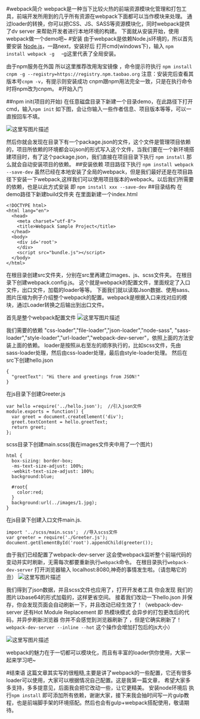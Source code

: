 #webpack简介
    webpack是一种当下比较火热的前端资源模块化管理和打包工具，前端开发所用到的几乎所有资源在webpack下面都可以当作模块来处理。
    通过loader的转换，你可以把CSS、JS、SASS等资源模块化，同时webpack提供了dv server 来帮助开发者进行本地环境的构建。
    下面就从安装开始，使用webpack做一个demo吧~
#安装
 由于webpack是依赖Node.js环境的，所以首先要安装 [Node.js](https://nodejs.org/en/download/%20%20nodejs%E4%B8%8B%E8%BD%BD%E5%9C%B0%E5%9D%80)，一路next，安装好后  打开cmd(windows下)，输入 `npm install webpack -g  `   -g这里代表了全局安装。
 
 由于npm服务在外国  所以这里推荐改用淘宝镜像 ，命令提示符执行 
`npm install cnpm -g --registry=https://registry.npm.taobao.org`  注意：安装完后查看其版本号`cnpm -v`，有提示则安装成功  cnpm跟npm用法完全一致，只是在执行命令时将npm改为cnpm。
#开始入门

##npm init(项目的开始)
在任意磁盘目录下新建一个目录demo，在此路径下打开cmd，输入`npm init`  如下图，会让你输入一些作者信息、项目版本等等，可以一直按回车不填。

 ![这里写图片描述](http://img.blog.csdn.net/20170221092813136?watermark/2/text/aHR0cDovL2Jsb2cuY3Nkbi5uZXQvQWtpbTBUbw==/font/5a6L5L2T/fontsize/400/fill/I0JBQkFCMA==/dissolve/70/gravity/SouthEast)

然后你就会发现在目录下有一个package.json的文件，这个文件是管理项目依赖的，项目所依赖的环境都会以json的形式写入这个文件，当我们要在一个新环境搭建项目时，有了这个package.json，我们直接在项目目录下执行 `npm install`  那么就会自动安装项目的依赖。
##安装依赖
项目路径下执行 `npm install webpack --save-dev` 虽然已经在本地安装了全局的webpack，但是我们最好还是在项目路径下安装一下webpack,这样我们可以使用项目版本的webpack。以后我们所需要的依赖，也是以此方式安装  即   `npm install xxx --save-dev`
##目录结构
在demo路径下新建build文件夹 在里面新建一个index.html
```
<!DOCTYPE html>
<html lang="en">
  <head>
    <meta charset="utf-8">
    <title>Webpack Sample Project</title>
  </head>
  <body>
    <div id='root'>
    </div>
    <script src="bundle.js"></script>
  </body>
</html>
```
在根目录创建src文件夹，分别在src里再建立images、js、scss文件夹。
在根目录下创建webpack.config.js。
这个就是webpack的配置文件，里面规定了入口文件，出口文件，加载的loader等等。
下面我们就以读取Json数据、使用sass、图片压缩为例子介绍整个webpack的配置。webpack是根据入口来找对应的模块，通过Loader转换之后输出到出口文件。

首先是整个webpack配置文件
![这里写图片描述](http://img.blog.csdn.net/20170221102222337?watermark/2/text/aHR0cDovL2Jsb2cuY3Nkbi5uZXQvQWtpbTBUbw==/font/5a6L5L2T/fontsize/400/fill/I0JBQkFCMA==/dissolve/70/gravity/SouthEast)

我们需要的依赖  "css-loader","file-loader","json-loader","node-sass", "sass-loader","style-loader","url-loader","webpack-dev-server"，依照上面的方法安装上面的依赖。
loader是按照从右至左的顺序执行的，比如scss文件，先由sass-loader处理，然后由css-loader处理，最后由style-loader处理。
然后在src下创建hello.json
```
{
  "greetText": "Hi there and greetings from JSON!"
}
```


在js目录下创建Greeter.js
```
var hello =require('../hello.json');  //引入json文件
module.exports = function() {
  var greet = document.createElement('div');
  greet.textContent = hello.greetText;
  return greet;
};
```
scss目录下创建main.scss(我在images文件夹中用了一个图片)
```
html {
  box-sizing: border-box;
  -ms-text-size-adjust: 100%;
  -webkit-text-size-adjust: 100%;
  background:blue;
  
  #root{
    color:red;
  }
  background:url(../images/1.jpg);
}
```

在js目录下创建入口文件main.js.
```
import '../scss/main.scss';  //导入scss文件
var greeter = require('./Greeter.js');
document.getElementById('root').appendChild(greeter());
```

由于我们已经配置了webpack-dev-server 这会使webpack监听整个前端代码的变动并实时刷新，无需每次都要重新执行`webpack`命令。
在根目录执行`webpack-dev-server` 
打开浏览器输入 localhost:8080,神奇的事情发生啦。（请忽略它的丑）
![这里写图片描述](http://img.blog.csdn.net/20170221104025255?watermark/2/text/aHR0cDovL2Jsb2cuY3Nkbi5uZXQvQWtpbTBUbw==/font/5a6L5L2T/fontsize/400/fill/I0JBQkFCMA==/dissolve/70/gravity/SouthEast)

我们得到了json数据，并且scss文件也应用了，打开开发者工具 你会发现 我们的图片以base64的形式加载的，这样更省空间。
接着我们改动一下hello.json 并保存，你会发现页面会自动刷新一下，并且改动已经生效了！（webpack-dev-server 还有Hot Module Replacement   即 热模块模式   会异步的打包更改后的代码，并异步刷新浏览器 你并不会感觉到浏览器刷新了 ，但是它确实刷新了！`webpack-dev-server --inline --hot`  这个操作会增加打包后的js大小）

![这里写图片描述](http://img.blog.csdn.net/20170221104433147?watermark/2/text/aHR0cDovL2Jsb2cuY3Nkbi5uZXQvQWtpbTBUbw==/font/5a6L5L2T/fontsize/400/fill/I0JBQkFCMA==/dissolve/70/gravity/SouthEast)


webpack的魅力在于一切都可以模块化，而且有丰富的loader供你使用，大家一起来学习吧~


#结束语
这篇文章其实写的很粗糙,主要是讲了webpack的一些配置，它还有很多loader可以使用，大家可以根据情况自己配置。这是我第一篇文章， 希望大家多多支持，多多提意见，后面我会把它改动一些，让它更精美。
安装node环境后 执行`npm install` 即可添加所有依赖，谢谢大家，接下来我会抽时间写一片gulp教程，也是前端脚手架的环境搭配。然后也会有gulp+webpack搭配使用，敬请期待。
 
 
